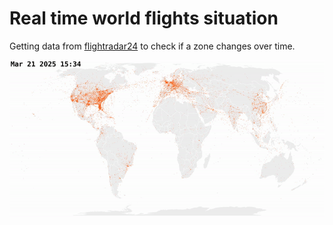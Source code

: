 # Real time world flights situation

Getting data from [flightradar24](https://www.flightradar24.com/40.41,-4.12/7) to check if a zone changes over time.

![flights gif](./video/flights.gif)